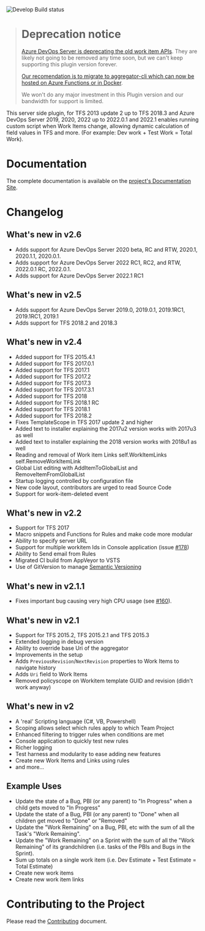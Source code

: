 ![Develop Build status](https://tfsaggregator.visualstudio.com/_apis/public/build/definitions/2e747373-c780-4b2c-823d-98a3fd2b4e99/1/badge)

> # Deprecation notice
> [Azure DevOps Server is deprecating the old work item APIs](https://docs.microsoft.com/en-us/azure/devops/integrate/concepts/wit-client-om-deprecation?WT.mc_id=DOP-MVP-5001511&view=azure-devops). They are likely not going to be removed any time soon, but we can't keep supporting this plugin version forever. 
>
> [Our recomendation is to migrate to aggregator-cli which can now be hosted on Azure Functions or in Docker](https://github.com/tfsaggregator/aggregator-cli).
> 
> We won't do any major investment in this Plugin version and our bandwidth for support is limited.

This server side plugin, for TFS 2013 update 2 up to TFS 2018.3 and Azure DevOps Server 2019, 2020, 2022 up to 2022.0.1 and 2022.1 enables running custom script when Work Items change,
allowing dynamic calculation of field values in TFS and more. (For example: Dev work + Test Work = Total Work).

# Documentation
The complete documentation is available on the [project's Documentation Site](https://tfsaggregator.github.io/).

# Changelog

## What's new in v2.6
* Adds support for Azure DevOps Server 2020 beta, RC and RTW, 2020.1, 2020.1.1, 2020.0.1. 
* Adds support for Azure DevOps Server 2022 RC1, RC2, and RTW, 2022.0.1 RC, 2022.0.1.
* Adds support for Azure DevOps Server 2022.1 RC1

## What's new in v2.5
* Adds support for Azure DevOps Server 2019.0, 2019.0.1, 2019.1RC1, 2019.1RC1, 2019.1
* Adds support for TFS 2018.2 and 2018.3

## What's new in v2.4
* Added support for TFS 2015.4.1
* Added support for TFS 2017.0.1
* Added support for TFS 2017.1
* Added support for TFS 2017.2
* Added support for TFS 2017.3
* Added support for TFS 2017.3.1
* Added support for TFS 2018
* Added support for TFS 2018.1 RC
* Added support for TFS 2018.1
* Added support for TFS 2018.2
* Fixes TemplateScope in TFS 2017 update 2 and higher
* Added text to installer explaining the 2017u2 version works with 2017u3 as well
* Added text to installer explaining the 2018 version works with 2018u1 as well
* Reading and removal of Work item Links self.WorkItemLinks self.RemoveWorkItemLink
* Global List editing with AddItemToGlobalList and RemoveItemFromGlobalList
* Startup logging controlled by configuration file
* New code layout, contributors are urged to read Source Code
* Support for work-item-deleted event

## What's new in v2.2
 * Support for TFS 2017
 * Macro snippets and Functions for Rules and make code more modular
 * Ability to specify server URL
 * Support for multiple workitem Ids in Console application (issue [#178](https://github.com/tfsaggregator/tfsaggregator/issues/178))
 * Ability to Send email from Rules
 * Migrated CI build from AppVeyor to VSTS
 * Use of GitVersion to manage [Semantic Versioning](http://semver.org/)

## What's new in v2.1.1
 * Fixes important bug causing very high CPU usage (see [#160](https://github.com/tfsaggregator/tfsaggregator/issues/160)).

## What's new in v2.1

 * Support for TFS 2015.2, TFS 2015.2.1 and TFS 2015.3
 * Extended logging in debug version
 * Ability to override base Uri of the aggregator
 * Improvements in the setup
 * Adds `PreviousRevision`/`NextRevision` properties to Work Items to navigate history
 * Adds `Uri` field to Work Items
 * Removed policyscope on Workitem template GUID and revision (didn't work anyway)

## What's new in v2

 * A 'real' Scripting language (C#, VB, Powershell)
 * Scoping allows select which rules apply to which Team Project
 * Enhanced filtering to trigger rules when conditions are met
 * Console application to quickly test new rules
 * Richer logging
 * Test harness and modularity to ease adding new features
 * Create new Work Items and Links using rules
 * and more...

## Example Uses

 - Update the state of a Bug, PBI (or any parent) to "In Progress" when a child gets moved to "In Progress"
 - Update the state of a Bug, PBI (or any parent) to "Done" when all children get moved to "Done" or "Removed"
 - Update the "Work Remaining" on a Bug, PBI, etc with the sum of all the Task's "Work Remaining".
 - Update the "Work Remaining" on a Sprint with the sum of all the "Work Remaining" of its grandchildren (i.e. tasks of the PBIs and Bugs in the Sprint).
 - Sum up totals on a single work item (i.e. Dev Estimate + Test Estimate = Total Estimate)
 - Create new work items
 - Create new work item links

# Contributing to the Project

Please read the [Contributing](CONTRIBUTING.md) document.
